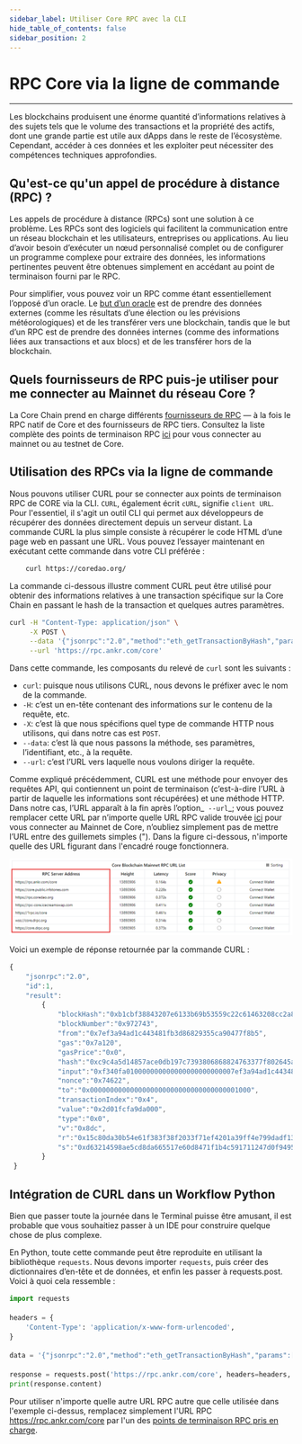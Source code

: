 ```yaml
---
sidebar_label: Utiliser Core RPC avec la CLI
hide_table_of_contents: false
sidebar_position: 2
---
```


# RPC Core via la ligne de commande

---

Les blockchains produisent une énorme quantité d’informations relatives à des sujets tels que le volume des transactions et la propriété des actifs, dont une grande partie est utile aux dApps dans le reste de l’écosystème. Cependant, accéder à ces données et les exploiter peut nécessiter des compétences techniques approfondies.

## Qu'est-ce qu'un appel de procédure à distance (RPC) ?

Les appels de procédure à distance (RPCs) sont une solution à ce problème. Les RPCs sont des logiciels qui facilitent la communication entre un réseau blockchain et les utilisateurs, entreprises ou applications. Au lieu d’avoir besoin d’exécuter un nœud personnalisé complet ou de configurer un programme complexe pour extraire des données, les informations pertinentes peuvent être obtenues simplement en accédant au point de terminaison fourni par le RPC.

Pour simplifier, vous pouvez voir un RPC comme étant essentiellement l’opposé d’un oracle. Le [but d’un oracle](https://cointelegraph.com/learn/what-is-a-blockchain-oracle-and-how-does-it-work) est de prendre des données externes (comme les résultats d’une élection ou les prévisions météorologiques) et de les transférer vers une blockchain, tandis que le but d’un RPC est de prendre des données internes (comme des informations liées aux transactions et aux blocs) et de les transférer hors de la blockchain.

## Quels fournisseurs de RPC puis-je utiliser pour me connecter au Mainnet du réseau Core ?

La Core Chain prend en charge différents [fournisseurs de RPC](https://chainlist.org/chain/1116) — à la fois le RPC natif de Core et des fournisseurs de RPC tiers. Consultez la liste complète des points de terminaison RPC [ici](/i18n/fr/docusaurus-plugin-content-docs/current/Dev-Guide/rpc-list.md) pour vous connecter au mainnet ou au testnet de Core.

## Utilisation des RPCs via la ligne de commande

Nous pouvons utiliser CURL pour se connecter aux points de terminaison RPC de CORE via la CLI. `CURL`, également écrit `cURL`, signifie `client URL`. Pour l'essentiel, il s'agit un outil CLI qui permet aux développeurs de récupérer des données directement depuis un serveur distant. La commande CURL la plus simple consiste à récupérer le code HTML d’une page web en passant une URL. Vous pouvez l’essayer maintenant en exécutant cette commande dans votre CLI préférée :

```bash
    curl https://coredao.org/
```

La commande ci-dessous illustre comment CURL peut être utilisé pour obtenir des informations relatives à une transaction spécifique sur la Core Chain en passant le hash de la transaction et quelques autres paramètres.

```bash
curl -H "Content-Type: application/json" \
     -X POST \
     --data '{"jsonrpc":"2.0","method":"eth_getTransactionByHash","params":["0xc9c4a5d14857ace0db197c7393806868824763377f802645aacf6f38d9c309b7"],"id":1}' \
     --url 'https://rpc.ankr.com/core'
```

Dans cette commande, les composants du relevé de `curl` sont les suivants :

- `curl`: puisque nous utilisons CURL, nous devons le préfixer avec le nom de la commande.
- `-H`: c’est un en-tête contenant des informations sur le contenu de la requête, etc.
- `-X`: c’est là que nous spécifions quel type de commande HTTP nous utilisons, qui dans notre cas est `POST`.
- `--data`: c’est là que nous passons la méthode, ses paramètres, l’identifiant, etc., à la requête.
- `--url`: c’est l’URL vers laquelle nous voulons diriger la requête.

Comme expliqué précédemment, CURL est une méthode pour envoyer des requêtes API, qui contiennent un point de terminaison (c’est-à-dire l’URL à partir de laquelle les informations sont récupérées) et une méthode HTTP. Dans notre cas, l’URL apparaît à la fin après l’option_` --url`_; vous pouvez remplacer cette URL par n’importe quelle URL RPC valide trouvée [ici](https://chainlist.org/chain/1116) pour vous connecter au Mainnet de Core, n’oubliez simplement pas de mettre l’URL entre des guillemets simples ("). Dans la figure ci-dessous, n'importe quelle des URL figurant dans l'encadré rouge fonctionnera.

![rpc-list](../../../../../static/img/rpc/rpc-1.png)

Voici un exemple de réponse retournée par la commande CURL :

```javascript
{
    "jsonrpc":"2.0",
    "id":1,
    "result":
        {
            "blockHash":"0xb1cbf38843207e6133b69b53559c22c61463208cc2a822a92ba18e30da3054ba",
            "blockNumber":"0x972743",
            "from":"0x7ef3a94ad1c443481fb3d86829355ca90477f8b5",
            "gas":"0x7a120",
            "gasPrice":"0x0",
            "hash":"0xc9c4a5d14857ace0db197c7393806868824763377f802645aacf6f38d9c309b7",
            "input":"0xf340fa010000000000000000000000007ef3a94ad1c443481fb3d86829355ca90477f8b5",
            "nonce":"0x74622",
            "to":"0x0000000000000000000000000000000000001000",
            "transactionIndex":"0x4",
            "value":"0x2d01fcfa9da000",
            "type":"0x0",
            "v":"0x8dc",
            "r":"0x15c80da30b54e61f383f38f2033f71ef4201a39ff4e799dadf13937dde88b1a0",
            "s":"0xd63214598ae5cd8da665517e60d8471f1b4c591711247d0f94958ec0add4ba9"
        }
 }
```

## Intégration de CURL dans un Workflow Python

Bien que passer toute la journée dans le Terminal puisse être amusant, il est probable que vous souhaitiez passer à un IDE pour construire quelque chose de plus complexe.

En Python, toute cette commande peut être reproduite en utilisant la bibliothèque `requests`. Nous devons importer `requests`, puis créer des dictionnaires d’en-tête et de données, et enfin les passer à requests.post. Voici à quoi cela ressemble :

```python
import requests

headers = {
    'Content-Type': 'application/x-www-form-urlencoded',
}

data = '{"jsonrpc":"2.0","method":"eth_getTransactionByHash","params":["0xc9c4a5d14857ace0db197c7393806868824763377f802645aacf6f38d9c309b7"],"id":1}'

response = requests.post('https://rpc.ankr.com/core', headers=headers, data=data)
print(response.content)
```

Pour utiliser n'importe quelle autre URL RPC autre que celle utilisée dans l'exemple ci-dessus, remplacez simplement l'URL RPC https://rpc.ankr.com/core par l'un des [points de terminaison RPC pris en charge](#quels-fournisseurs-de-rpc-puis-je-utiliser-pour-me-connecter-au-mainnet-du-réseau-core-).
 